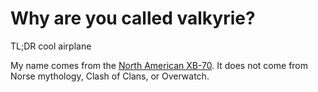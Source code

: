 # Why are you called valkyrie?

TL;DR cool airplane

My name comes from the [North American XB-70](https://en.wikipedia.org/wiki/North_American_XB-70_Valkyrie).
It does not come from Norse mythology, Clash of Clans, or Overwatch.
